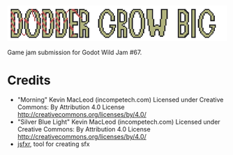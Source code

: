 ![Dodder Grow Big Title](textures/ui/title4x.png)

Game jam submission for Godot Wild Jam #67.

# Credits
 - "Morning" Kevin MacLeod (incompetech.com)
Licensed under Creative Commons: By Attribution 4.0 License
http://creativecommons.org/licenses/by/4.0/
 - "Silver Blue Light" Kevin MacLeod (incompetech.com)
Licensed under Creative Commons: By Attribution 4.0 License
http://creativecommons.org/licenses/by/4.0/
 - [jsfxr](https://sfxr.me/), tool for creating sfx
